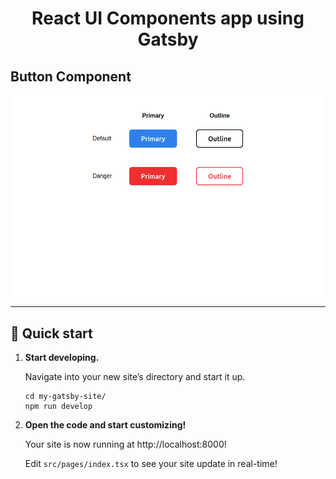 <h1 align="center">
  React UI Components app using Gatsby
</h1>

## Button Component
<kbd> <img src="https://github.com/pandyama/React-UI-Components/blob/master/src/images/ButtonComponent.png" alt="buttonComponent"> </kbd>

---
## 🚀 Quick start

1.  **Start developing.**

    Navigate into your new site’s directory and start it up.

    ```shell
    cd my-gatsby-site/
    npm run develop
    ```

2.  **Open the code and start customizing!**

    Your site is now running at http://localhost:8000!

    Edit `src/pages/index.tsx` to see your site update in real-time!
